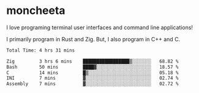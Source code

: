 # moncheeta

I love programing terminal user interfaces and command line applications!

I primarily program in Rust and Zig. But, I also program in C++ and C.

<!--START_SECTION:waka-->

```txt
Total Time: 4 hrs 31 mins

Zig         3 hrs 6 mins    █████████████████▒░░░░░░░   68.82 %
Bash        50 mins         ████▓░░░░░░░░░░░░░░░░░░░░   18.57 %
C           14 mins         █▒░░░░░░░░░░░░░░░░░░░░░░░   05.18 %
INI         7 mins          ▓░░░░░░░░░░░░░░░░░░░░░░░░   02.74 %
Assembly    7 mins          ▓░░░░░░░░░░░░░░░░░░░░░░░░   02.72 %
```

<!--END_SECTION:waka-->
